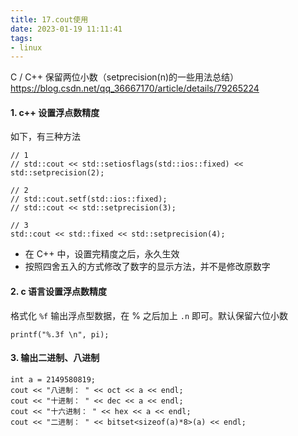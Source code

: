 ```yaml
---
title: 17.cout使用
date: 2023-01-19 11:11:41
tags:
- linux
---
```


C / C++ 保留两位小数（setprecision(n)的一些用法总结）
https://blog.csdn.net/qq_36667170/article/details/79265224

#### 1. c++ 设置浮点数精度

如下，有三种方法

```
// 1
// std::cout << std::setiosflags(std::ios::fixed) << std::setprecision(2);

// 2 
// std::cout.setf(std::ios::fixed);
// std::cout << std::setprecision(3);

// 3
std::cout << std::fixed << std::setprecision(4);
```

- 在 C++ 中，设置完精度之后，永久生效
- 按照四舍五入的方式修改了数字的显示方法，并不是修改原数字

#### 2. c 语言设置浮点数精度

格式化 `%f` 输出浮点型数据，在 % 之后加上 `.n` 即可。默认保留六位小数

```
printf("%.3f \n", pi);
```

#### 3. 输出二进制、八进制

```
int a = 2149580819;
cout << "八进制： " << oct << a << endl;
cout << "十进制： " << dec << a << endl;
cout << "十六进制： " << hex << a << endl;
cout << "二进制： " << bitset<sizeof(a)*8>(a) << endl;
```

